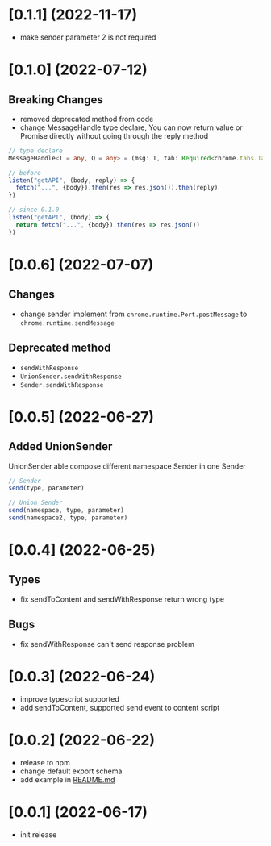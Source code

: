 # [0.1.1] (2022-11-17)

* make sender parameter 2 is not required

# [0.1.0] (2022-07-12)

## Breaking Changes

* removed deprecated method from code
* change MessageHandle type declare, You can now return value or Promise directly without going through the reply method

```typescript
// type declare
MessageHandle<T = any, Q = any> = (msg: T, tab: Required<chrome.tabs.Tab>, sender: chrome.runtime.MessageSender, port: chrome.runtime.Port) => Q|Promise<Q>|void

// before
listen("getAPI", (body, reply) => {
  fetch("...", {body}).then(res => res.json()).then(reply)
})

// since 0.1.0
listen("getAPI", (body) => {
  return fetch("...", {body}).then(res => res.json())
})
```

# [0.0.6] (2022-07-07)

## Changes

* change sender implement from `chrome.runtime.Port.postMessage` to `chrome.runtime.sendMessage`

## Deprecated method

* `sendWithResponse`
* `UnionSender.sendWithResponse`
* `Sender.sendWithResponse`

# [0.0.5] (2022-06-27)

## Added UnionSender

UnionSender able compose different namespace Sender in one Sender

```javascript
// Sender
send(type, parameter)

// Union Sender
send(namespace, type, parameter)
send(namespace2, type, parameter)
```

# [0.0.4] (2022-06-25)

## Types

* fix sendToContent and sendWithResponse return wrong type

## Bugs

* fix sendWithResponse can't send response problem

# [0.0.3] (2022-06-24)

* improve typescript supported
* add sendToContent, supported send event to content script

# [0.0.2] (2022-06-22)

* release to npm
* change default export schema
* add example in [README.md](./README.md)

# [0.0.1] (2022-06-17)

* init release